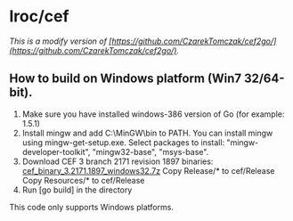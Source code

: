 # lroc/cef

*This is a modify version of [https://github.com/CzarekTomczak/cef2go/](https://github.com/CzarekTomczak/cef2go/).*

How to build on Windows platform (Win7 32/64-bit).
-------------------

1. Make sure you have installed windows-386 version of Go (for example: 1.5.1)
2. Install mingw and add C:\MinGW\bin to PATH. You can install mingw using mingw-get-setup.exe. Select packages to install: "mingw-developer-toolkit", "mingw32-base", "msys-base".
3. Download CEF 3 branch 2171 revision 1897 binaries: 
   [cef_binary_3.2171.1897_windows32.7z](https://github.com/lroc/cef/releases/download/cef_3.2171.1897/cef_binary_3.2171.1897_windows32.7z)
   Copy Release/* to cef/Release
   Copy Resources/* to cef/Release
4. Run [go build] in the directory

This code only supports Windows platforms.
